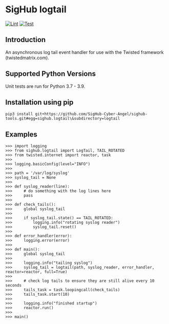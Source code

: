 # SigHub logtail
[![Lint](https://github.com/SigHub-Cyber-Angel/sighub-tools/workflows/Lint%20logtail/badge.svg)](https://github.com/SigHub-Cyber-Angel/sighub-tools/actions?query=workflow%3ALint%20logtail)
[![Test](https://github.com/SigHub-Cyber-Angel/sighub-tools/workflows/Test%20logtail/badge.svg)](https://github.com/SigHub-Cyber-Angel/dashboard-backend/actions?query=workflow%3ATest%20logtail)
## Introduction
An asynchronous log tail event handler for use with the Twisted framework (twistedmatrix.com).
## Supported Python Versions
Unit tests are run for Python 3.7 - 3.9.
## Installation using pip
```
pip3 install git+https://github.com/SigHub-Cyber-Angel/sighub-tools.git#egg=sighub.logtail\&subdirectory=logtail
```
## Examples
```
>>> import logging
>>> from sighub.logtail import LogTail, TAIL_ROTATED
>>> from twisted.internet import reactor, task
>>> 
>>> logging.basicConfig(level="INFO")
>>> 
>>> path = '/var/log/syslog'
>>> syslog_tail = None
>>> 
>>> def syslog_reader(line):
>>>     # do something with the log lines here
>>>     pass
>>> 
>>> def check_tails():
>>>     global syslog_tail
>>> 		
>>>     if syslog_tail.state() == TAIL_ROTATED:
>>>         logging.info("rotating syslog reader")
>>>         syslog_tail.reset()
>>> 		
>>> def error_handler(error):
>>>     logging.error(error)
>>> 		
>>> def main():
>>>     global syslog_tail
>>> 		
>>>     logging.info("tailing syslog")
>>>     syslog_tail = logtail(path, syslog_reader, error_handler, reactor=reactor, full=True)
>>> 		
>>>     # check log tails to ensure they are still alive every 10 seconds
>>>     tails_task = task.loopingcall(check_tails)
>>>     tails_task.start(10)
>>> 		
>>>     logging.info("finished startup")
>>>     reactor.run()
>>> 		
>>> main()
```

